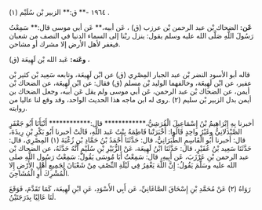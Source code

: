 ١٩٦٤ -** ق:** الزبير بْن سُلَيْم (١) .

**عَن:** الضحاك بْن عبد الرحمن بْن عرزب (ق) ، عَن أبيه،** عَن أبي موسى قال:** سَمِعْتُ رَسُولَ اللَّهِ صَلَّى الله عليه وسلم يقول: ينزل ربْنا إلى السماء الدنيا في النصف من شعبان فيغفر لأهل الأرض إلا مشرك أو مشاحن.

**وعَنه:** عَبد الله بْن لَهِيعَة (ق) ،

قاله أبو الأسود النضر بْن عبد الجبار المِصْرِي (ق) عن ابْن لَهِيعَة، وتابعه سَعِيد بْن كثير بْن عفير، عن ابْن لَهِيعَة، وخالفهما الوليد بْن مسلم (ق) فقال: عن ابْن لَهِيعَة، عن الضحاك بْن أيمن، عن الضحاك بْن عبد الرحمن، عَن أبي موسى ولم يقل عَن أبيه، وجعل الضحاك بن أيمن بدل الزبير بْن سليم (٢) .روى له ابن ماجه هذا الحديث الواحد، وقد وقع لنا عاليا من روايته.

أخبرنا بِهِ إِبْرَاهِيمُ بْنُ إِسْمَاعِيلَ الْقُرَشِيُّ،************ قال:************ أَنْبَأَنَا أَبُو جَعْفَرٍ الصَّيْدَلانِيُّ وغَيْرُ واحِدٍ قَالُوا: أَخْبَرَتْنا فَاطِمَةُ بِنْتُ عَبد اللَّهِ، قَالَتْ أخبرنا أَبُو بَكْرِ بْنِ رِيذَةَ، قال: أخبرنا أَبُو الْقَاسِمِ الطَّبَرَانِيُّ، قال: حَدَّثَنَا أَحْمَدُ بْنُ حَمَّادِ بْنِ زُغْبَةَ (١) المِصْرِي، قال: حَدَّثَنَا سَعِيد بْنُ عُفَيْرٍ، قال: حَدَّثَنَا ابْنُ لَهِيعَة، عَنْ الزُّبَيْرِ بْنِ سُلَيْمٍ أَنَّهُ حَدَّثَهُ، عن الضحاك بْن عبد الرحمن بْنِ عَرْزَبَ، عَن أَبِيهِ، قال: سَمِعْتُ أَبَا مُوسَى يَقُولُ: سَمِعْتُ رَسُول اللَّهِ صلى الله عليه وسَلَّمَ يَقُولُ: إِنَّ اللَّهَ يَغْفِرُ فِي لَيْلَةِ النِّصْفِ مِنْ شَعْبَانَ لِجَمِيعِ أَهْلِ الأَرْضِ إِلا الْمُشْرِكَ أَوِ الْمُشَاحِنَ.

رَوَاهُ (٢) عَنْ مُحَمَّدِ بْنِ إِسْحَاقَ الصَّاغَانِيِّ، عَن أَبِي الأَسْوَدِ، عَنِ ابْنِ لَهِيعَة، كَمَا تَقَدَّمَ، فَوَقَعَ لَنَا عَالِيًا بِدَرَجَتَيْنُ.